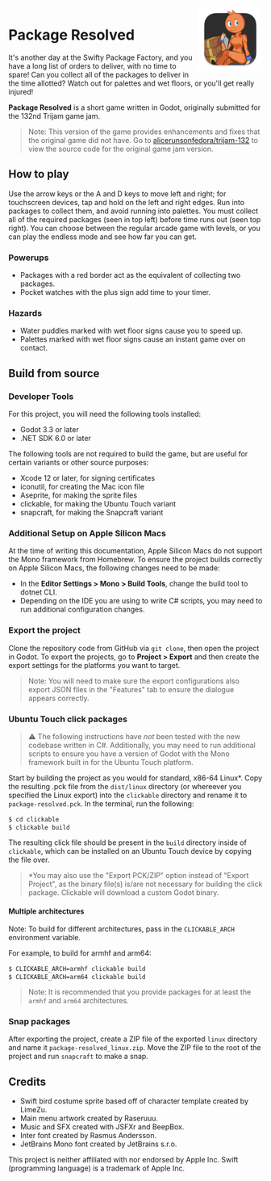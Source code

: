 <img src="./game/icon.png" width="128" align="right" alt="Package Resolved icon"/>

# Package Resolved

It's another day at the Swifty Package Factory, and you have a long list of orders to
deliver, with no time to spare! Can you collect all of the packages to deliver in the
time allotted? Watch out for palettes and wet floors, or you'll get really injured!

**Package Resolved** is a short game written in Godot, originally submitted for the
132nd Trijam game jam.

> Note: This version of the game provides enhancements and fixes that the original
> game did not have. Go to [alicerunsonfedora/trijam-132][gamejam-version] to view
> the source code for the original game jam version.

[gamejam-version]: https://github.com/alicerunsonfedora/trijam-132

## How to play

Use the arrow keys or the A and D keys to move left and right; for touchscreen
devices, tap and hold on the left and right edges. Run into packages to collect them,
and avoid running into palettes. You must collect all of the required packages (seen
in top left) before time runs out (seen top right). You can choose between the
regular arcade game with levels, or you can play the endless mode and see how far you
can get.

### Powerups

- Packages with a red border act as the equivalent of collecting two packages.
- Pocket watches with the plus sign add time to your timer.

### Hazards

- Water puddles marked with wet floor signs cause you to speed up.
- Palettes marked with wet floor signs cause an instant game over on contact.

## Build from source

### Developer Tools

For this project, you will need the following tools installed:

- Godot 3.3 or later
- .NET SDK 6.0 or later

The following tools are not required to build the game, but are useful for certain
variants or other source purposes:

- Xcode 12 or later, for signing certificates
- iconutil, for creating the Mac icon file
- Aseprite, for making the sprite files
- clickable, for making the Ubuntu Touch variant
- snapcraft, for making the Snapcraft variant

### Additional Setup on Apple Silicon Macs

At the time of writing this documentation, Apple Silicon Macs do not support the Mono
framework from Homebrew. To ensure the project builds correctly on Apple Silicon
Macs, the following changes need to be made:

- In the **Editor Settings > Mono > Build Tools**, change the build tool to dotnet
  CLI.
- Depending on the IDE you are using to write C# scripts, you may need to run
  additional configuration changes.

### Export the project

Clone the repository code from GitHub via `git clone`, then open the project in
Godot. To export the projects, go to **Project > Export**
and then create the export settings for the platforms you want to target.

> Note: You will need to make sure the export configurations also export JSON files
> in the "Features" tab to ensure the dialogue appears correctly.

### Ubuntu Touch click packages

> :warning: The following instructions have _not_ been tested with the new codebase
> written in C#. Additionally, you may need to run additional scripts to ensure you
> have a version of Godot with the Mono framework built in for the Ubuntu Touch
> platform.

Start by building the project as you would for standard, x86-64 Linux\*. Copy the
resulting .pck file from the `dist/linux` directory (or whereever you specified the
Linux export) into the `clickable` directory and rename it to `package-resolved.pck`.
In the terminal, run the following:

```
$ cd clickable
$ clickable build
```

The resulting click file should be present in the `build` directory inside of
`clickable`, which can be installed on an Ubuntu Touch device by copying the file
over.

> \*You may also use the "Export PCK/ZIP" option instead of "Export Project", as the
> binary file(s) is/are not necessary for building the click package. Clickable will
> download a custom Godot binary.

#### Multiple architectures

Note: To build for different architectures, pass in the `CLICKABLE_ARCH `environment
variable.

For example, to build for armhf and arm64:

```
$ CLICKABLE_ARCH=armhf clickable build
$ CLICKABLE_ARCH=arm64 clickable build
```

> Note: It is recommended that you provide packages for at least the `armhf` and
> `arm64` architectures.

### Snap packages

After exporting the project, create a ZIP file of the exported `linux` directory and
name it `package-resolved_linux.zip`. Move the ZIP file to the root of the project
and run `snapcraft` to make a snap.

## Credits

- Swift bird costume sprite based off of character template created by LimeZu.
- Main menu artwork created by Raseruuu.
- Music and SFX created with JSFXr and BeepBox.
- Inter font created by Rasmus Andersson.
- JetBrains Mono font created by JetBrains s.r.o.

This project is neither affiliated with nor endorsed by Apple Inc. Swift (programming
language) is a trademark of Apple Inc.
